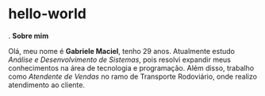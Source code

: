 # hello-world
.
**Sobre mim**

Olá, meu nome é **Gabriele Maciel**, tenho 29 anos. Atualmente estudo *Análise e Desenvolvimento de Sistemas*, pois resolvi expandir meus conhecimentos na área de tecnologia e programação. Além disso, trabalho como *Atendente  de Vendas* no ramo de Transporte Rodoviário, onde realizo atendimento ao cliente.
